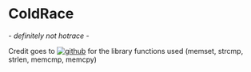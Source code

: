 # ColdRace
*- definitely not hotrace -*

Credit goes to [![github](https://img.shields.io/badge/-@FlavioAMiceli-313131?style=flat-square&labelColor=313131&logo=github&logoColor=white&color=313131)](https://github.com/FlavioAMiceli/)
for the library functions used (memset, strcmp, strlen, memcmp, memcpy)
